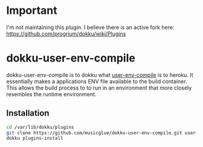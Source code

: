 Important
=========

I'm not maintaining this plugin. I believe there is an active fork here: https://github.com/progrium/dokku/wiki/Plugins

dokku-user-env-compile
=====================

dokku-user-env-compile is to dokku what [user-env-compile](https://devcenter.heroku.com/articles/labs-user-env-compile) is to heroku. It essentially makes a applications ENV file available to the build container. This allows the build process to to run in an environment that more closely resembles the runtime environment.

## Installation

```sh
cd /var/lib/dokku/plugins
git clone https://github.com/musicglue/dokku-user-env-compile.git user-env-compile
dokku plugins-install
```
